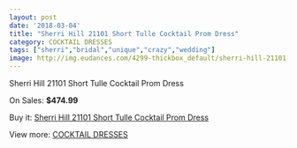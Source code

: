 ```yaml
---
layout: post
date: '2018-03-04'
title: "Sherri Hill 21101 Short Tulle Cocktail Prom Dress"
category: COCKTAIL DRESSES
tags: ["sherri","bridal","unique","crazy","wedding"]
image: http://img.eudances.com/4299-thickbox_default/sherri-hill-21101-short-tulle-cocktail-prom-dress.jpg
---
```

Sherri Hill 21101 Short Tulle Cocktail Prom Dress

On Sales: **$474.99**
<a href="https://www.eudances.com/en/cocktail-dresses/1429-sherri-hill-21101-short-tulle-cocktail-prom-dress.html"><amp-img layout="responsive" width="600" height="600" src="//img.eudances.com/4299-thickbox_default/sherri-hill-21101-short-tulle-cocktail-prom-dress.jpg" alt="Sherri Hill 21101 Short Tulle Cocktail Prom Dress 0" /></a>
<a href="https://www.eudances.com/en/cocktail-dresses/1429-sherri-hill-21101-short-tulle-cocktail-prom-dress.html"><amp-img layout="responsive" width="600" height="600" src="//img.eudances.com/4304-thickbox_default/sherri-hill-21101-short-tulle-cocktail-prom-dress.jpg" alt="Sherri Hill 21101 Short Tulle Cocktail Prom Dress 1" /></a>
<a href="https://www.eudances.com/en/cocktail-dresses/1429-sherri-hill-21101-short-tulle-cocktail-prom-dress.html"><amp-img layout="responsive" width="600" height="600" src="//img.eudances.com/4303-thickbox_default/sherri-hill-21101-short-tulle-cocktail-prom-dress.jpg" alt="Sherri Hill 21101 Short Tulle Cocktail Prom Dress 2" /></a>
<a href="https://www.eudances.com/en/cocktail-dresses/1429-sherri-hill-21101-short-tulle-cocktail-prom-dress.html"><amp-img layout="responsive" width="600" height="600" src="//img.eudances.com/4302-thickbox_default/sherri-hill-21101-short-tulle-cocktail-prom-dress.jpg" alt="Sherri Hill 21101 Short Tulle Cocktail Prom Dress 3" /></a>
<a href="https://www.eudances.com/en/cocktail-dresses/1429-sherri-hill-21101-short-tulle-cocktail-prom-dress.html"><amp-img layout="responsive" width="600" height="600" src="//img.eudances.com/4301-thickbox_default/sherri-hill-21101-short-tulle-cocktail-prom-dress.jpg" alt="Sherri Hill 21101 Short Tulle Cocktail Prom Dress 4" /></a>
<a href="https://www.eudances.com/en/cocktail-dresses/1429-sherri-hill-21101-short-tulle-cocktail-prom-dress.html"><amp-img layout="responsive" width="600" height="600" src="//img.eudances.com/4300-thickbox_default/sherri-hill-21101-short-tulle-cocktail-prom-dress.jpg" alt="Sherri Hill 21101 Short Tulle Cocktail Prom Dress 5" /></a>

Buy it: [Sherri Hill 21101 Short Tulle Cocktail Prom Dress](https://www.eudances.com/en/cocktail-dresses/1429-sherri-hill-21101-short-tulle-cocktail-prom-dress.html "Sherri Hill 21101 Short Tulle Cocktail Prom Dress")

View more: [COCKTAIL DRESSES](https://www.eudances.com/en/14-cocktail-dresses "COCKTAIL DRESSES")